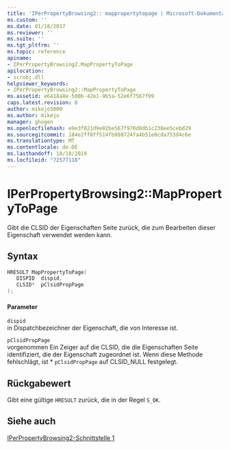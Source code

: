 ```yaml
---
title: 'IPerPropertyBrowsing2:: mappropertytopage | Microsoft-Dokumentation'
ms.custom: ''
ms.date: 01/18/2017
ms.reviewer: ''
ms.suite: ''
ms.tgt_pltfrm: ''
ms.topic: reference
apiname:
- IPerPropertyBrowsing2.MapPropertyToPage
apilocation:
- scrobj.dll
helpviewer_keywords:
- IPerPropertyBrowsing2::MapPropertyToPage
ms.assetid: e6418a8e-500b-42e1-9b5a-52e6f7567f99
caps.latest.revision: 8
author: mikejo5000
ms.author: mikejo
manager: ghogen
ms.openlocfilehash: e9e3f821d9e02be567f970d8db1c238ee5cebd29
ms.sourcegitcommit: 184e2ff0ff514fb980724fa4b51e0cda753d4c6e
ms.translationtype: MT
ms.contentlocale: de-DE
ms.lasthandoff: 10/18/2019
ms.locfileid: "72577118"
---
```

# <a name="iperpropertybrowsing2mappropertytopage"></a>IPerPropertyBrowsing2::MapPropertyToPage
Gibt die CLSID der Eigenschaften Seite zurück, die zum Bearbeiten dieser Eigenschaft verwendet werden kann.  
  
## <a name="syntax"></a>Syntax  
  
```cpp
HRESULT MapPropertyToPage(  
   DISPID  dispid,  
   CLSID*  pClsidPropPage  
);  
```  
  
#### <a name="parameters"></a>Parameter  
 `dispid`  
 in Dispatchbezeichner der Eigenschaft, die von Interesse ist.  
  
 `pClsidPropPage`  
 vorgenommen Ein Zeiger auf die CLSID, die die Eigenschaften Seite identifiziert, die der Eigenschaft zugeordnet ist. Wenn diese Methode fehlschlägt, ist * `pClsidPropPage` auf CLSID_NULL festgelegt.  
  
## <a name="return-value"></a>Rückgabewert  
 Gibt eine gültige `HRESULT` zurück, die in der Regel `S_OK`.  
  
## <a name="see-also"></a>Siehe auch  
 [IPerPropertyBrowsing2-Schnittstelle 1](../../winscript/reference/iperpropertybrowsing2-interface-1.md)